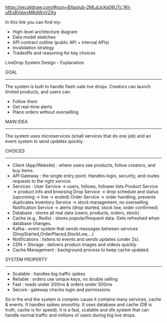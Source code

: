 https://excalidraw.com/#json=BXaqiub-2MLdJxXq09UTc,1Kt-ufExBVdwvMKdWvVZXg

In this link you can find my:
- High-level architecture diagram
- Data model sketches
- API contract outline (public API + internal APIs)
- Invalidation strategy
- Tradeoffs and reasoning for key choices







LiveDrop System Design – Explanation

GOAL
_____

The system is built to handle flash-sale live drops.
Creators can launch limited products, and users can:
- Follow them
- Get real-time alerts
- Place orders without overselling


MAIN IDEA
__________

The system uses microservices (small services that do one job) and an event system to send updates quickly.


CHOICES
________

- Client (App/Website) : where users see products, follow creators, and buy items.
- API Gateway : the single entry point. Handles login, security, and routes requests to the right service.
- Services :
  User Service → users, follows, follower lists
  Product Service → product info and browsing
  Drop Service → drop schedule and status (upcoming → live → ended)
  Order Service → order handling, prevents duplicates
  Inventory Service → stock management, no overselling
  Notification Service → alerts (drop started, stock low, order confirmed)
- Database : stores all real data (users, products, orders, stock).
- Cache (e.g., Redis) : stores popular/frequent data. Gets refreshed when database changes.
- Kafka : event system that sends messages between services (DropStarted,OrderPlaced,StockLow,...)
- Notifications : listens to events and sends updates (under 2s).
- CDN + Storage : delivers product images and videos quickly.
- Cache Management : background process to keep cache updated.


SYSTEM PROPERTY
________________

- Scalable : handles big traffic spikes
- Reliable : orders use unique keys, no double selling
- Fast : reads under 200ms & orders under 500ms
- Secure : gateway checks login and permissions



So in the end the system is complex cause it contains many services, cache & events. It handles spikes smoothly. It uses database and cache (DB is truth, cache is for speed).
It is a fast, scalable and sfe system that can handle normal traffic and millions of users during big live drops.